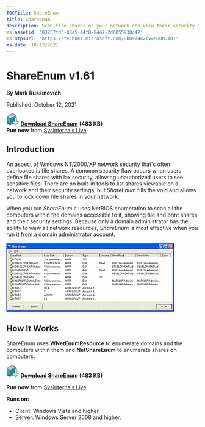 ```yaml
--- 
TOCTitle: ShareEnum
title: ShareEnum
description: Scan file shares on your network and view their security settings to close security holes.
ms:assetid: '03257fd3-88a5-44f8-8447-2d0055930c47'
ms:mtpsurl: 'https://technet.microsoft.com/Bb897442(v=MSDN.10)'
ms.date: 10/12/2021
---
```


# ShareEnum v1.61

**By Mark Russinovich**

Published: October 12, 2021

[![Download](media/shared/Download_sm.png)](https://download.sysinternals.com/files/ShareEnum.zip) [**Download ShareEnum**](https://download.sysinternals.com/files/ShareEnum.zip) **(483 KB)**  
**Run now** from [Sysinternals Live](https://live.sysinternals.com/ShareEnum.exe).

## Introduction

An aspect of Windows NT/2000/XP network security that's often overlooked
is file shares. A common security flaw occurs when users define file
shares with lax security, allowing unauthorized users to see sensitive
files. There are no built-in tools to list shares viewable on a network
and their security settings, but *ShareEnum* fills the void and allows
you to lock down file shares in your network.

When you run *ShareEnum* it uses NetBIOS enumeration to scan all the
computers within the domains accessible to it, showing file and print
shares and their security settings. Because only a domain administrator
has the ability to view all network resources, *ShareEnum* is most
effective when you run it from a domain administrator account.

![ShareEnum screenshot](media/shareenum/ShareEnum.gif)  

## How It Works

ShareEnum uses **WNetEnumResource** to enumerate domains and the
computers within them and **NetShareEnum** to enumerate shares on
computers.

[![Download](media/shared/Download_sm.png)](https://download.sysinternals.com/files/ShareEnum.zip) [**Download ShareEnum**](https://download.sysinternals.com/files/ShareEnum.zip) **(483 KB)**

**Run now** from [Sysinternals Live](https://live.sysinternals.com/ShareEnum.exe).

**Runs on:**

- Client: Windows Vista and higher.
- Server: Windows Server 2008 and higher.
